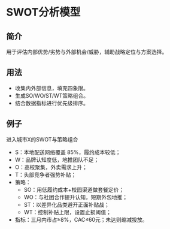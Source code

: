 # SWOT分析模型

## 简介
用于评估内部优势/劣势与外部机会/威胁，辅助战略定位与方案选择。

## 用法
- 收集内外部信息，填充四象限。
- 生成SO/WO/ST/WT策略组合。
- 结合数据指标进行优先级排序。

## 例子
进入城市X的SWOT与策略组合

- S：本地配送网络覆盖 85%，履约成本较低；
- W：品牌认知度低，地推团队不足；
- O：高校聚集，外卖需求上升；
- T：头部竞争者强势补贴；
- 策略：
  - SO：用低履约成本+校园渠道做套餐定价；
  - WO：与社团合作提升认知，短期外包地推；
  - ST：以差异化品类避开正面补贴战；
  - WT：控制补贴上限，设置止损阈值；
- 指标：三月内市占≥8%，CAC≤60元；未达则缩减投放。
